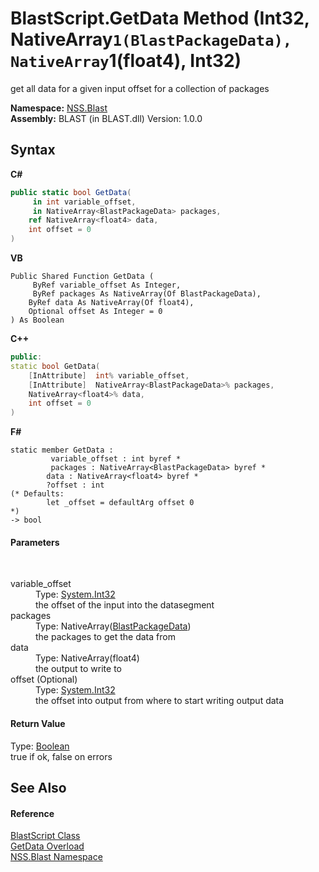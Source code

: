 # BlastScript.GetData Method (Int32, NativeArray`1(BlastPackageData), NativeArray`1(float4), Int32)
 

get all data for a given input offset for a collection of packages

**Namespace:**&nbsp;<a href="88b55311-4a89-0894-e27a-e157e443c7f7.md">NSS.Blast</a><br />**Assembly:**&nbsp;BLAST (in BLAST.dll) Version: 1.0.0

## Syntax

**C#**<br />
``` C#
public static bool GetData(
	 in int variable_offset,
	 in NativeArray<BlastPackageData> packages,
	ref NativeArray<float4> data,
	int offset = 0
)
```

**VB**<br />
``` VB
Public Shared Function GetData ( 
	 ByRef variable_offset As Integer,
	 ByRef packages As NativeArray(Of BlastPackageData),
	ByRef data As NativeArray(Of float4),
	Optional offset As Integer = 0
) As Boolean
```

**C++**<br />
``` C++
public:
static bool GetData(
	[InAttribute]  int% variable_offset, 
	[InAttribute]  NativeArray<BlastPackageData>% packages, 
	NativeArray<float4>% data, 
	int offset = 0
)
```

**F#**<br />
``` F#
static member GetData : 
         variable_offset : int byref * 
         packages : NativeArray<BlastPackageData> byref * 
        data : NativeArray<float4> byref * 
        ?offset : int 
(* Defaults:
        let _offset = defaultArg offset 0
*)
-> bool 

```


#### Parameters
&nbsp;<dl><dt>variable_offset</dt><dd>Type: <a href="https://docs.microsoft.com/dotnet/api/system.int32" target="_blank" rel="noopener noreferrer">System.Int32</a><br />the offset of the input into the datasegment</dd><dt>packages</dt><dd>Type: NativeArray(<a href="08d36c75-b5dc-8eaf-5936-daa952653fa2.md">BlastPackageData</a>)<br />the packages to get the data from</dd><dt>data</dt><dd>Type: NativeArray(float4)<br />the output to write to</dd><dt>offset (Optional)</dt><dd>Type: <a href="https://docs.microsoft.com/dotnet/api/system.int32" target="_blank" rel="noopener noreferrer">System.Int32</a><br />the offset into output from where to start writing output data</dd></dl>

#### Return Value
Type: <a href="https://docs.microsoft.com/dotnet/api/system.boolean" target="_blank" rel="noopener noreferrer">Boolean</a><br />true if ok, false on errors

## See Also


#### Reference
<a href="701ebde6-515e-1fd5-a11a-526716112a12.md">BlastScript Class</a><br /><a href="9685e4b4-2004-95a8-4669-c8eafef87692.md">GetData Overload</a><br /><a href="88b55311-4a89-0894-e27a-e157e443c7f7.md">NSS.Blast Namespace</a><br />